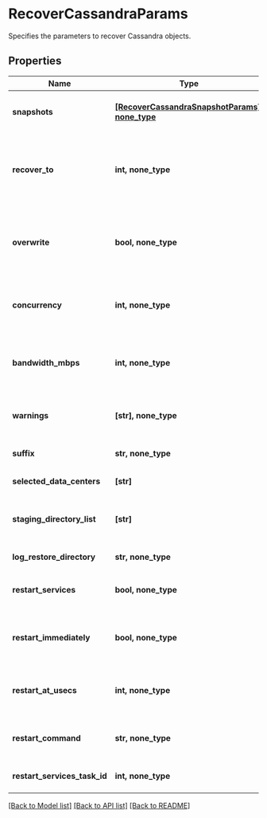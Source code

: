 # RecoverCassandraParams

Specifies the parameters to recover Cassandra objects.

## Properties
Name | Type | Description | Notes
------------ | ------------- | ------------- | -------------
**snapshots** | [**[RecoverCassandraSnapshotParams], none_type**](RecoverCassandraSnapshotParams.md) | Specifies the local snapshot ids and other details of the Objects to be recovered. | 
**recover_to** | **int, none_type** | Specifies the &#39;Source Registration ID&#39; of the source where the objects are to be recovered. If this is not specified, the recovery job will recover to the original location. | [optional] 
**overwrite** | **bool, none_type** | Set to true to overwrite an existing object at the destination. If set to false, and the same object exists at the destination, then recovery will fail for that object. | [optional] 
**concurrency** | **int, none_type** | Specifies the maximum number of concurrent IO Streams that will be created to exchange data with the cluster. | [optional] 
**bandwidth_mbps** | **int, none_type** | Specifies the maximum network bandwidth that each concurrent IO Stream can use for exchanging data with the cluster. | [optional] 
**warnings** | **[str], none_type** | This field will hold the warnings in cases where the job status is SucceededWithWarnings. | [optional] [readonly] 
**suffix** | **str, none_type** | A suffix that is to be applied to all recovered objects. | [optional] 
**selected_data_centers** | **[str]** | Selected Data centers for this cluster. | [optional] 
**staging_directory_list** | **[str]** | Specifies the directory on the primary to copy the files which are to be uploaded using destination sstableloader. | [optional] 
**log_restore_directory** | **str, none_type** | Specifies the directory for restoring the logs. | [optional] 
**restart_services** | **bool, none_type** | Specifies whether to restart Cassandra services after the point in time recovery. | [optional] 
**restart_immediately** | **bool, none_type** | Specifies whether to restart Cassandra services immediately after the point in time recovery. | [optional] 
**restart_at_usecs** | **int, none_type** | Specifies the time in Unix epoch timestamp in microseconds at which the Cassandra services are to be restarted. | [optional] 
**restart_command** | **str, none_type** | Specifies the command to restart Cassandra services after the point in time recovery. | [optional] 
**restart_services_task_id** | **int, none_type** | Specifies the Id of the task requiered to restart Cassandra services. | [optional] [readonly] 

[[Back to Model list]](../README.md#documentation-for-models) [[Back to API list]](../README.md#documentation-for-api-endpoints) [[Back to README]](../README.md)


